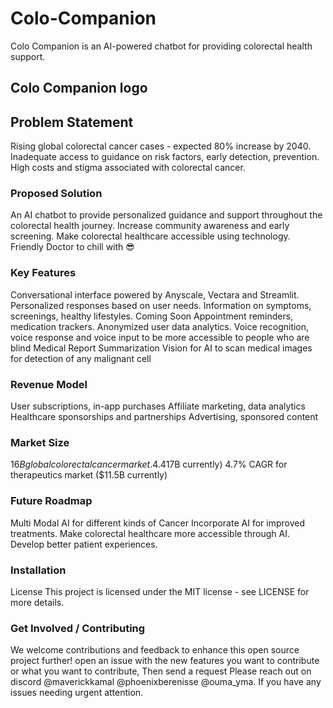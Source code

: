 # Colo-Companion
Colo Companion is an AI-powered chatbot for providing colorectal health support.

## Colo Companion logo

## Problem Statement
Rising global colorectal cancer cases - expected 80% increase by 2040.
Inadequate access to guidance on risk factors, early detection, prevention.
High costs and stigma associated with colorectal cancer.
### Proposed Solution
An AI chatbot to provide personalized guidance and support throughout the colorectal health journey.
Increase community awareness and early screening.
Make colorectal healthcare accessible using technology.
Friendly Doctor to chill with 😎
### Key Features
Conversational interface powered by Anyscale, Vectara and Streamlit.
Personalized responses based on user needs.
Information on symptoms, screenings, healthy lifestyles.
Coming Soon
Appointment reminders, medication trackers.
Anonymized user data analytics.
Voice recognition, voice response and voice input to be more accessible to people who are blind
Medical Report Summarization
Vision for AI to scan medical images for detection of any malignant cell
### Revenue Model
User subscriptions, in-app purchases
Affiliate marketing, data analytics
Healthcare sponsorships and partnerships
Advertising, sponsored content
### Market Size
$16B global colorectal cancer market.
4.4% CAGR for screening market ($17B currently)
4.7% CAGR for therapeutics market ($11.5B currently)
### Future Roadmap
Multi Modal AI for different kinds of Cancer
Incorporate AI for improved treatments.
Make colorectal healthcare more accessible through AI.
Develop better patient experiences.


### Installation
License
This project is licensed under the MIT license - see LICENSE for more details.

### Get Involved / Contributing
We welcome contributions and feedback to enhance this open source project further! open an issue with the new features you want to contribute or what you want to contribute, Then send a request Please reach out on discord @maverickkamal @phoenixberenisse @ouma_yma. If you have any issues needing urgent attention.
